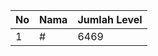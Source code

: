 | No | Nama            | Jumlah Level |
|----|-----------------|--------------|
| 1  | #    |    6469        |

